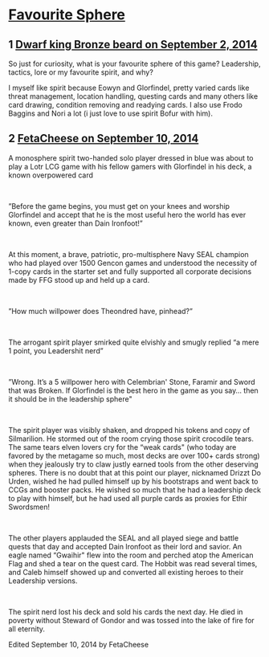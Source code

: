 # [Favourite Sphere](https://community.fantasyflightgames.com/topic/120991-favourite-sphere/)

## 1 [Dwarf king Bronze beard on September 2, 2014](https://community.fantasyflightgames.com/topic/120991-favourite-sphere/?do=findComment&comment=1243917)

So just for curiosity, what is your favourite sphere of this game? Leadership, tactics, lore or my favourite spirit, and why?

I myself like spirit because Eowyn and Glorfindel, pretty varied cards like threat management, location handling, questing cards and many others like card drawing, condition removing and readying cards. I also use Frodo Baggins and Nori a lot (i just love to use spirit Bofur with him).


## 2 [FetaCheese on September 10, 2014](https://community.fantasyflightgames.com/topic/120991-favourite-sphere/?do=findComment&comment=1257135)

A monosphere spirit two-handed solo player dressed in blue was about to play a Lotr LCG game with his fellow gamers with Glorfindel in his deck, a known overpowered card

 

”Before the game begins, you must get on your knees and worship Glorfindel and accept that he is the most useful hero the world has ever known, even greater than Dain Ironfoot!”

 

At this moment, a brave, patriotic, pro-multisphere Navy SEAL champion who had played over 1500 Gencon games and understood the necessity of 1-copy cards in the starter set and fully supported all corporate decisions made by FFG stood up and held up a card.

 

”How much willpower does Theondred have, pinhead?”

 

The arrogant spirit player smirked quite elvishly and smugly replied “a mere 1 point, you Leadershit nerd”

 

”Wrong. It’s a 5 willpower hero with Celembrian' Stone, Faramir and Sword that was Broken. If Glorfindel is the best hero in the game as you say… then it should be in the leadership sphere"

 

The spirit player was visibly shaken, and dropped his tokens and copy of Silmarilion. He stormed out of the room crying those spirit crocodile tears. The same tears elven lovers cry for the “weak cards" (who today are favored by the metagame so much, most decks are over 100+ cards strong) when they jealously try to claw justly earned tools from the other deserving spheres. There is no doubt that at this point our player, nicknamed Drizzt Do Urden, wished he had pulled himself up by his bootstraps and went back to CCGs and booster packs. He wished so much that he had a leadership deck to play with himself, but he had used all purple cards as proxies for Ethir Swordsmen!

 

The other players applauded the SEAL and all played siege and battle quests that day and accepted Dain Ironfoot as their lord and savior. An eagle named “Gwaihir" flew into the room and perched atop the American Flag and shed a tear on the quest card. The Hobbit was read several times, and Caleb himself showed up and converted all existing heroes to their Leadership versions.

 

The spirit nerd lost his deck and sold his cards the next day. He died in poverty without Steward of Gondor and was tossed into the lake of fire for all eternity.

Edited September 10, 2014 by FetaCheese

